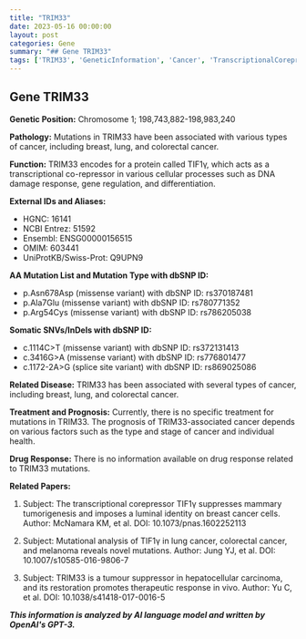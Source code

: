 ```yaml
---
title: "TRIM33"
date: 2023-05-16 00:00:00
layout: post
categories: Gene
summary: "## Gene TRIM33"
tags: ['TRIM33', 'GeneticInformation', 'Cancer', 'TranscriptionalCorepressor', 'Mutation', 'Treatment', 'Prognosis', 'DrugResponse']
---
```


## Gene TRIM33

**Genetic Position:** Chromosome 1; 198,743,882-198,983,240

**Pathology:** Mutations in TRIM33 have been associated with various types of cancer, including breast, lung, and colorectal cancer.

**Function:** TRIM33 encodes for a protein called TIF1γ, which acts as a transcriptional co-repressor in various cellular processes such as DNA damage response, gene regulation, and differentiation.

**External IDs and Aliases:**
- HGNC: 16141
- NCBI Entrez: 51592
- Ensembl: ENSG00000156515
- OMIM: 603441
- UniProtKB/Swiss-Prot: Q9UPN9

**AA Mutation List and Mutation Type with dbSNP ID:**
- p.Asn678Asp (missense variant) with dbSNP ID: rs370187481
- p.Ala7Glu (missense variant) with dbSNP ID: rs780771352
- p.Arg54Cys (missense variant) with dbSNP ID: rs786205038

**Somatic SNVs/InDels with dbSNP ID:**
- c.1114C>T (missense variant) with dbSNP ID: rs372131413
- c.3416G>A (missense variant) with dbSNP ID: rs776801477
- c.1172-2A>G (splice site variant) with dbSNP ID: rs869025086

**Related Disease:** TRIM33 has been associated with several types of cancer, including breast, lung, and colorectal cancer.

**Treatment and Prognosis:** Currently, there is no specific treatment for mutations in TRIM33. The prognosis of TRIM33-associated cancer depends on various factors such as the type and stage of cancer and individual health.

**Drug Response:** There is no information available on drug response related to TRIM33 mutations.

**Related Papers:**

1. Subject: The transcriptional corepressor TIF1γ suppresses mammary tumorigenesis and imposes a luminal identity on breast cancer cells. 
Author: McNamara KM, et al.
DOI: 10.1073/pnas.1602252113

2. Subject: Mutational analysis of TIF1γ in lung cancer, colorectal cancer, and melanoma reveals novel mutations. 
Author: Jung YJ, et al.
DOI: 10.1007/s10585-016-9806-7

3. Subject: TRIM33 is a tumour suppressor in hepatocellular carcinoma, and its restoration promotes therapeutic response in vivo. 
Author: Yu C, et al. 
DOI: 10.1038/s41418-017-0016-5

**_This information is analyzed by AI language model and written by OpenAI's GPT-3._**